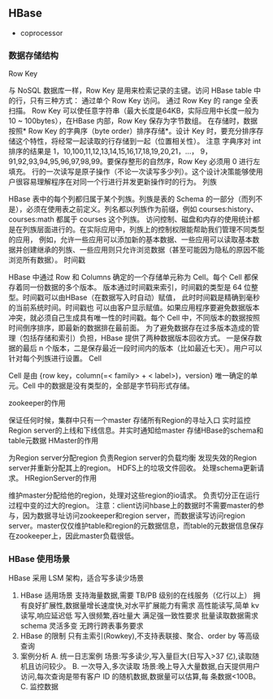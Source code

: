 ## HBase

* coprocessor
### 数据存储结构

Row Key

与 NoSQL 数据库一样，Row Key 是用来检索记录的主键。访问 HBase table 中的行，只有三种方式：
通过单个 Row Key 访问。
通过 Row Key 的 range 全表扫描。
Row Key 可以使任意字符串（最大长度是64KB，实际应用中长度一般为 10 ~ 100bytes），在HBase 内部，Row Key 保存为字节数组。
在存储时，数据按照* Row Key 的字典序（byte order）排序存储*。设计 Key 时，要充分排序存储这个特性，将经常一起读取的行存储到一起（位置相关性）。 注意 字典序对 int 排序的结果是 1，10,100,11,12,13,14,15,16,17,18,19,20,21，…， 9，91,92,93,94,95,96,97,98,99。要保存整形的自然序，Row Key 必须用 0 进行左填充。 行的一次读写是原子操作（不论一次读写多少列）。这个设计决策能够使用户很容易理解程序在对同一个行进行并发更新操作时的行为。
列族

HBase 表中的每个列都归属于某个列族。列族是表的 Schema 的一部分（而列不是），必须在使用表之前定义。列名都以列族作为前缀，例如 courses:history、courses:math 都属于 courses 这个列族。
访问控制、磁盘和内存的使用统计都是在列族层面进行的。在实际应用中，列族上的控制权限能帮助我们管理不同类型的应用， 例如，允许一些应用可以添加新的基本数据、一些应用可以读取基本数据并创建继承的列族、一些应用则只允许浏览数据（甚至可能因为隐私的原因不能浏览所有数据）。
时间戳

HBase 中通过 Row 和 Columns 确定的一个存储单元称为 Cell。每个 Cell 都保存着同一份数据的多个版本。 版本通过时间戳来索引，时间戳的类型是 64 位整型。时间戳可以由HBase（在数据写入时自动）赋值， 此时时间戳是精确到毫秒的当前系统时间。时间戳也 可以由客户显示赋值。如果应用程序要避免数据版本冲突，就必须自己生成具有唯一性的时间戳。每个 Cell 中，不同版本的数据按照时间倒序排序，即最新的数据排在最前面。
为了避免数据存在过多版本造成的管理（包括存储和索引）负担，HBase 提供了两种数据版本回收方式。 一是保存数据的最后 n 个版本，二是保存最近一段时间内的版本（比如最近七天）。用户可以针对每个列族进行设置。
Cell

Cell 是由 {row key，column(=< family> + < label>)，version} 唯一确定的单元。Cell 中的数据是没有类型的，全部是字节码形式存储。


zookeeper的作用

保证任何时候，集群中只有一个master
存储所有Region的寻址入口
实时监控Region server的上线和下线信息。并实时通知给master
存储HBase的schema和table元数据
HMaster的作用

为Region server分配region
负责Region server的负载均衡
发现失效的Region server并重新分配其上的region。
HDFS上的垃圾文件回收。
处理schema更新请求。
HRegionServer的作用

维护master分配给他的region，处理对这些region的io请求。
负责切分正在运行过程中变的过大的region。
注意：client访问hbase上的数据时不需要master的参与，因为数据寻址访问zookeeper和region server，而数据读写访问region server。master仅仅维护table和region的元数据信息，而table的元数据信息保存在zookeeper上，因此master负载很低。


### HBase 使用场景
HBase 采用 LSM 架构，适合写多读少场景
1. HBase 适用场景
支持海量数据,需要 TB/PB 级别的在线服务（亿行以上）
拥有良好扩展性,数据量增长速度快,对水平扩展能力有需求
高性能读写,简单 kv 读写,响应延迟低
写入很频繁,吞吐量大
满足强一致性要求
批量读取数据需求
schema 灵活多变
无跨行跨表事务要求
2. HBase 的限制
只有主索引(Rowkey),不支持表联接、聚合、order by 等高级查询
3. 案例分析
A. 统一日志案例
场景:写多读少,写入量巨大(日写入>37 亿),读取随机且访问较少。
B. 一次导入,多次读取
场景:晚上导入大量数据,白天提供用户访问,每次查询是带有客户 ID 的随机数据,数据量可以估算,每 条数据<100B。
C. 监控数据

